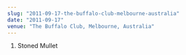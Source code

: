 ```yaml
---
slug: "2011-09-17-the-buffalo-club-melbourne-australia"
date: "2011-09-17"
venue: "The Buffalo Club, Melbourne, Australia"
---
```


 1. Stoned Mullet
